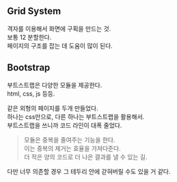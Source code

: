 ## Grid System


격자를 이용해서 화면에 구획을 만드는 것.  
보통 12 분할한다.  
페이지의 구조를 잡는 데 도움이 많이 된다.  


## Bootstrap

부트스트랩은 다양한 모듈을 제공한다.  
html, css, js 등등.  


같은 외형의 페이지를 두개 만들었다.  
하나는 css만으로, 다른 하나는 부트스트랩을 활용해서.  
부트스트랩을 쓰니까 코드 라인이 대폭 줄었다.  


>모듈은 중복을 줄여주는 기능을 한다.  
이는 중복의 제거는 효율을 가져다준다.    
더 적은 양의 코드로 더 나은 결과를 낼 수 있는 길.  

다만 너무 의존할 경우 그 테두리 안에 갇혀버릴 수도 있을 거 같다.  
 








